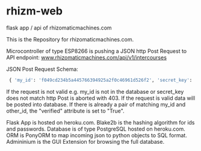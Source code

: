 # rhizm-web
flask app / api of rhizomaticmachines.com

This is the Repository for rhizomaticmachines.com.

Microcontroller of type ESP8266 is pushing a JSON http Post Request to API endpoint: www.rhizomaticmachines.com/api/v1/intercourses

JSON Post Request Schema: 

```python
 { 'my_id': 'f049cd234b5a445766394925a2f0c46961d526f2', 'secret_key': 'genesis', 'other_id': 'e62ed43fffb6b96168089033be8efb65937c62a8' }
```

If the request is not valid e.g. my_id is not in the database or secret_key does not match http Post is aborted with 403. If the request is valid data will be posted into database. If there is already a pair of matching my_id and other_id, the "verified" attribute is set to "True".

Flask App is hosted on heroku.com. Blake2b is the hashing algorithm for ids and passwords. Database is of type PostgreSQL hosted on heroku.com. ORM is PonyORM to map incoming json to python objects to SQL format. Admininium is the GUI Extension for browsing the full database.